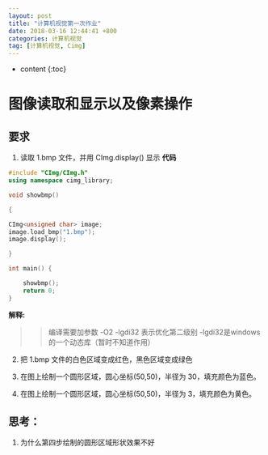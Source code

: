 ```yaml
---
layout: post
title: "计算机视觉第一次作业"
date: 2018-03-16 12:44:41 +800
categories: 计算机视觉
tag: [计算机视觉, Cimg]
---
```

* content
{:toc}


# 图像读取和显示以及像素操作

## 要求
1. 读取 1.bmp 文件，并用 CImg.display() 显示
**代码**

```c++
#include "CImg/CImg.h"
using namespace cimg_library;

void showbmp()

{

CImg<unsigned char> image;
image.load_bmp("1.bmp");
image.display();

}

int main() {

    showbmp();
    return 0;
}
```


**解释:**
>> 编译需要加参数 -O2 -lgdi32 表示优化第二级别 -lgdi32是windows的一个动态库（暂时不知道作用）


2. 把 1.bmp 文件的白色区域变成红色，黑色区域变成绿色

3. 在图上绘制一个圆形区域，圆心坐标(50,50)，半径为 30，填充颜色为蓝色。

4. 在图上绘制一个圆形区域，圆心坐标(50,50)，半径为 3，填充颜色为黄色。

## 思考：
1. 为什么第四步绘制的圆形区域形状效果不好